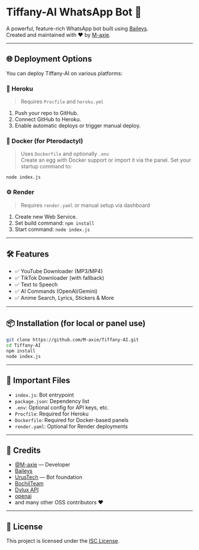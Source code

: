 # Tiffany-AI WhatsApp Bot 🤖

A powerful, feature-rich WhatsApp bot built using [Baileys](https://github.com/WhiskeySockets/Baileys).  
Created and maintained with ❤️ by [M-axie](https://github.com/M-axie).

---

## 🌐 Deployment Options

You can deploy Tiffany-AI on various platforms:

### 🚀 Heroku

> Requires `Procfile` and `heroku.yml`

1. Push your repo to GitHub.
2. Connect GitHub to Heroku.
3. Enable automatic deploys or trigger manual deploy.

### 🐳 Docker (for Pterodactyl)

> Uses `Dockerfile` and optionally `.env`  
Create an egg with Docker support or import it via the panel. Set your startup command to:

```
node index.js
```

### ⚙️ Render

> Requires `render.yaml` or manual setup via dashboard

1. Create new Web Service.
2. Set build command: `npm install`
3. Start command: `node index.js`

---

## 🛠 Features

- ✅ YouTube Downloader (MP3/MP4)
- ✅ TikTok Downloader (with fallback)
- ✅ Text to Speech
- ✅ AI Commands (OpenAI/Gemini)
- ✅ Anime Search, Lyrics, Stickers & More

---

## 📦 Installation (for local or panel use)

```bash
git clone https://github.com/M-axie/Tiffany-AI.git
cd Tiffany-AI
npm install
node index.js
```

---

## 📁 Important Files

- `index.js`: Bot entrypoint
- `package.json`: Dependency list
- `.env`: Optional config for API keys, etc.
- `Procfile`: Required for Heroku
- `Dockerfile`: Required for Docker-based panels
- `render.yaml`: Optional for Render deployments

---

## 👏 Credits

- [@M-axie](https://github.com/M-axie) — Developer
- [Baileys](https://github.com/WhiskeySockets/Baileys)
- [UrusTech](https://github.com/UrusTech) — Bot foundation
- [BochilTeam](https://github.com/BochilTeam/scraper)
- [Dylux API](https://github.com/Dylan-XD/api-dylux)
- [openai](https://github.com/openai/openai-node)
- and many other OSS contributors ❤️

---

## 📜 License

This project is licensed under the [ISC License](LICENSE).